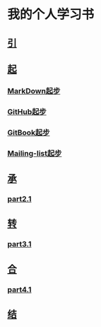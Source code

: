 # 我的个人学习书

## [引](./source/begin.md)

## [起](./source/part1/introduction)
### [MarkDown起步](./source/part1/1.md)
### [GitHub起步](./source/part1/2.md)
### [GitBook起步](./source/part1/3.md)
### [Mailing-list起步](./source/part1/4.md)

## [承](./source/part2/introduction)
### [part2.1](./source/part2/1.md)

## [转](./source/part3/introduction)
### [part3.1](./source/part3/1.md)

## [合](./source/part4/introduction)
### [part4.1](./source/part4/1.md)

## [结](./source/end.md)

